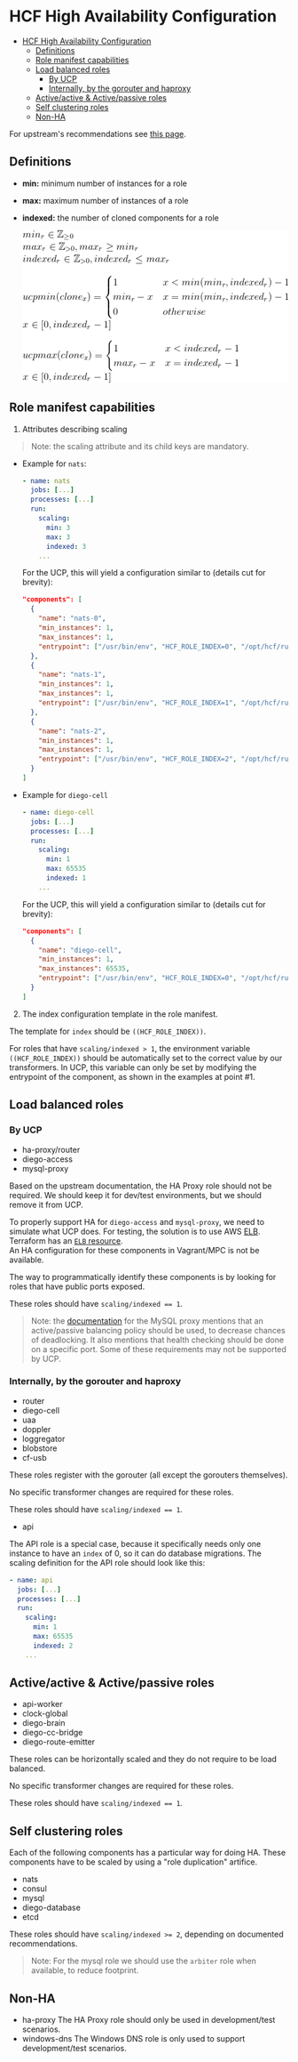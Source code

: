 # HCF High Availability Configuration

<!-- TOC depthFrom:1 depthTo:6 withLinks:1 updateOnSave:1 orderedList:0 -->

- [HCF High Availability Configuration](#hcf-high-availability-configuration)
	- [Definitions](#definitions)
	- [Role manifest capabilities](#role-manifest-capabilities)
	- [Load balanced roles](#load-balanced-roles)
		- [By UCP](#by-ucp)
		- [Internally, by the gorouter and haproxy](#internally-by-the-gorouter-and-haproxy)
	- [Active/active & Active/passive roles](#activeactive-activepassive-roles)
	- [Self clustering roles](#self-clustering-roles)
	- [Non-HA](#non-ha)

<!-- /TOC -->

For upstream's recommendations see [this page](https://docs.cloudfoundry.org/concepts/high-availability.html#databases).

## Definitions

- **min:** minimum number of instances for a role
- **max:** maximum number of instances of a role
- **indexed:** the number of cloned components for a role

  [![HA scaling definitions](high-availability-scaling-definitions.png)](high-availability-scaling-definitions.md)

## Role manifest capabilities

1. Attributes describing scaling

  > Note: the scaling attribute and its child keys are mandatory.

  - Example for `nats`:

    ```yaml
    - name: nats
      jobs: [...]
      processes: [...]
      run:
        scaling:
          min: 3
          max: 3
          indexed: 3
        ...
    ```

    For the UCP, this will yield a configuration similar to (details cut for brevity):

    ```json
    "components": [
      {
        "name": "nats-0",
        "min_instances": 1,
        "max_instances": 1,
        "entrypoint": ["/usr/bin/env", "HCF_ROLE_INDEX=0", "/opt/hcf/run.sh"]
      },
      {
        "name": "nats-1",
        "min_instances": 1,
        "max_instances": 1,
        "entrypoint": ["/usr/bin/env", "HCF_ROLE_INDEX=1", "/opt/hcf/run.sh"]
      },
      {
        "name": "nats-2",
        "min_instances": 1,
        "max_instances": 1,
        "entrypoint": ["/usr/bin/env", "HCF_ROLE_INDEX=2", "/opt/hcf/run.sh"]
      }
    ]
    ```

  - Example for `diego-cell`

    ```yaml
    - name: diego-cell
      jobs: [...]
      processes: [...]
      run:
        scaling:
          min: 1
          max: 65535
          indexed: 1
        ...
    ```
    For the UCP, this will yield a configuration similar to (details cut for brevity):

    ```json
    "components": [
      {
        "name": "diego-cell",
        "min_instances": 1,
        "max_instances": 65535,
        "entrypoint": ["/usr/bin/env", "HCF_ROLE_INDEX=0", "/opt/hcf/run.sh"]
      }
    ]
    ```    

2. The index configuration template in the role manifest.

  The template for `index` should be `((HCF_ROLE_INDEX))`.

  For roles that have `scaling/indexed > 1`, the environment variable `((HCF_ROLE_INDEX))` should be automatically set to the correct value by our transformers. In UCP, this variable can only be set by modifying the entrypoint of the component, as shown in the examples at point #1. 

## Load balanced roles

### By UCP

- ha-proxy/router
- diego-access
- mysql-proxy

Based on the upstream documentation, the HA Proxy role should not be required.
We should keep it for dev/test environments, but we should remove it from UCP.

To properly support HA for `diego-access` and `mysql-proxy`, we need to simulate what UCP does.
For testing, the solution is to use AWS [ELB](https://aws.amazon.com/elasticloadbalancing/).
Terraform has an [`ELB` resource](https://www.terraform.io/docs/providers/aws/r/elb.html).  
An HA configuration for these components in Vagrant/MPC is not be available.

The way to programmatically identify these components is by looking for roles that have public ports exposed.

These roles should have `scaling/indexed == 1`.

> Note: the [documentation](https://github.com/cloudfoundry/cf-mysql-release#create-load-balancer) for the MySQL proxy mentions that an active/passive balancing policy should be used, to decrease chances of deadlocking.
> It also mentions that health checking should be done on a specific port. Some of these requirements may not be supported by UCP.

### Internally, by the gorouter and haproxy

- router
- diego-cell
- uaa
- doppler
- loggregator
- blobstore
- cf-usb

These roles register with the gorouter (all except the gorouters themselves).

No specific transformer changes are required for these roles.

These roles should have `scaling/indexed == 1`.

- api

The API role is a special case, because it specifically needs only one instance to have an `index` of 0, so it can do database migrations.
The scaling definition for the API role should look like this:

```yaml
- name: api
  jobs: [...]
  processes: [...]
  run:
    scaling:
      min: 1
      max: 65535
      indexed: 2
    ...
```

## Active/active & Active/passive roles

- api-worker
- clock-global
- diego-brain
- diego-cc-bridge
- diego-route-emitter

These roles can be horizontally scaled and they do not require to be load
balanced.

No specific transformer changes are required for these roles.

These roles should have `scaling/indexed == 1`.

## Self clustering roles

Each of the following components has a particular way for doing HA. These
components have to be scaled by using a "role duplication" artifice.

- nats
- consul
- mysql
- diego-database
- etcd

These roles should have `scaling/indexed >= 2`, depending on documented recommendations.

> Note: For the mysql role we should use the `arbiter` role when available, to reduce footprint.

## Non-HA

- ha-proxy
  The HA Proxy role should only be used in development/test scenarios.
- windows-dns
  The Windows DNS role is only used to support development/test scenarios.
